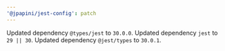 ```yaml
---
'@jpapini/jest-config': patch
---
```


Updated dependency `@types/jest` to `30.0.0`.
Updated dependency `jest` to `29 || 30`.
Updated dependency `@jest/types` to `30.0.1`.

